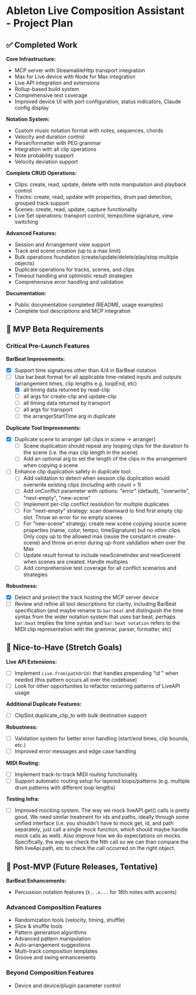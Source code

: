# Ableton Live Composition Assistant - Project Plan

## ✅ Completed Work

**Core Infrastructure:**

- MCP server with StreamableHttp transport integration
- Max for Live device with Node for Max integration
- Live API integration and extensions
- Rollup-based build system
- Comprehensive test coverage
- Improved device UI with port configuration, status indicators, Claude config display

**Notation System:**

- Custom music notation format with notes, sequences, chords
- Velocity and duration control
- Parser/formatter with PEG grammar
- Integration with all clip operations
- Note probability support
- Velocity deviation support

**Complete CRUD Operations:**

- Clips: create, read, update, delete with note manipulation and playback control
- Tracks: create, read, update with properties, drum pad detection, grouped track support
- Scenes: create, read, update, capture functionality
- Live Set operations: transport control, tempo/time signature, view switching

**Advanced Features:**

- Session and Arrangement view support
- Track and scene creation (up to a max limit)
- Bulk operations foundation (create/update/delete/play/stop multiple objects)
- Duplicate operations for tracks, scenes, and clips
- Timeout handling and optimistic result strategies
- Comprehensive error handling and validation

**Documentation:**

- Public documentation completed (README, usage examples)
- Complete tool descriptions and MCP integration

## 🎯 MVP Beta Requirements

### Critical Pre-Launch Features

**BarBeat Improvements:**

- [x] Support time signatures other than 4/4 in BarBeat notation
- [ ] Use bar.beat format for all applicable time-related inputs and outputs (arrangement times, clip lengths e.g.
      loopEnd, etc)
  - [x] all timing data returned by read-clip
  - [ ] all args for create-clip and update-clip
  - [ ] all timing data returned by transport
  - [ ] all args for transport
  - [ ] the arrangerStartTime arg in duplicate

**Duplicate Tool Improvements:**

- [x] Duplicate scene to arranger (all clips in scene → arranger)
  - [ ] Scene duplication should repeat any looping clips for the duration fo the scene (i.e. the max clip length in the
        scene)
  - [ ] Add an optional arg to set the length of the clips in the arrangement when copying a scene
- [ ] Enhance clip duplication safety in duplicate tool:
  - [ ] Add validation to detect when session clip duplication would overwrite existing clips (including with count > 1)
  - [ ] Add onConflict parameter with options: "error" (default), "overwrite", "next-empty", "new-scene"
  - [ ] Implement per-clip conflict resolution for multiple duplicates
  - [ ] For "next-empty" strategy: scan downward to find first empty clip slot. Throw an error for no empty scenes
  - [ ] For "new-scene" strategy: create new scene copying source scene properties (name, color, tempo, timeSignature)
        but no other clips. Only copy up to the allowed max (reuse the constant in create-scene) and throw an error
        during up-front validation when over the Max
  - [ ] Update result format to include newSceneIndex and newSceneId when scenes are created. Handle multiples
  - [ ] Add comprehensive test coverage for all conflict scenarios and strategies

**Robustness:**

- [x] Detect and protect the track hosting the MCP server device
- [ ] Review and refine all tool descriptions for clarity, including BarBeat specification (and maybe rename to
      `bar:beat` and distinguish the time syntax from the wider notation system that uses bar:beat, perhaps `bar:beat`
      implies the time syntax and `bar:beat notation` refers to the MIDI clip representation with the grammar, parser,
      formatter, etc)

## 🌟 Nice-to-Have (Stretch Goals)

**Live API Extensions:**

- [ ] Implement `Live.from(pathOrId)` that handles prepending "id " when needed (this pattern occurs all over the
      codebase)
- [ ] Look for other opportunities to refactor recurring patterns of LiveAPI usage

**Additional Duplicate Features:**

- [ ] ClipSlot.duplicate_clip_to with bulk destination support

**Robustness:**

- [ ] Validation system for better error handling (start/end times, clip bounds, etc.)
- [ ] Improved error messages and edge case handling

**MIDI Routing:**

- [ ] Implement track-to-track MIDI routing functionality
- [ ] Support automatic routing setup for layered loops/patterns (e.g. multiple drum patterns with different loop
      lengths)

**Testing Infra:**

- [ ] Improved mocking system. The way we mock liveAPI.get() calls is pretty good. We need similar treatment for ids and
      paths, ideally through some unified interface (i.e. you shouldn't have to mock get, id, and path separately, just
      call a single mock function, which should maybe handle mock calls as well). Also improve how we do expectations on
      mocks. Specifically, the way we check the Nth call so we can than compare the Nth liveApi.path, etc to check the
      call occurred on the right object.

## 🚀 Post-MVP (Future Releases, Tentative)

**BarBeat Enhancements:**

- Percussion notation features (`X...x...` for 16th notes with accents)

### Advanced Composition Features

- Randomization tools (velocity, timing, shuffle)
- Slice & shuffle tools
- Pattern generation algorithms
- Advanced pattern manipulation
- Auto-arrangement suggestions
- Multi-track composition templates
- Groove and swing enhancements

### Beyond Composition Features

- Device and device/plugin parameter control
